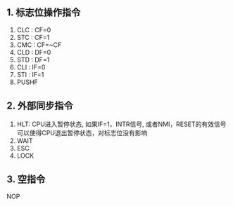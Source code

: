 ## 1. 标志位操作指令
1. CLC : CF=0
2. STC : CF=1
3. CMC : CF=~CF
4. CLD : DF=0
5. STD : DF=1
6. CLI : IF=0
7. STI : IF=1
8. PUSHF

## 2. 外部同步指令
1. HLT: CPU进入暂停状态, 如果IF=1，INTR信号, 或者NMI，RESET的有效信号可以使得CPU退出暂停状态，对标志位没有影响
2. WAIT
3. ESC
4. LOCK

## 3. 空指令

NOP
